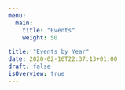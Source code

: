 ```yaml
---
menu:
  main:
    title: "Events"
    weight: 50

title: "Events by Year"
date: 2020-02-16T22:37:13+01:00
draft: false
isOverview: true
---
```

